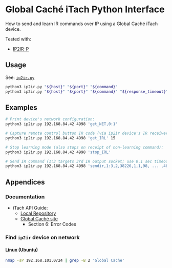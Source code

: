 # Global Caché iTach Python Interface

How to send and learn IR commands over IP using a Global Caché iTach device. 

Tested with:

* [IP2IR-P](https://www.globalcache.com/products/itach/ip2ir-pspecs/)

## Usage

See: [`ip2ir.py`](ip2ir.py)

```bash
python3 ip2ir.py "${host}" "${port}" "${command}"
python3 ip2ir.py "${host}" "${port}" "${command}" "${response_timeout}"
```

## Examples

```bash
# Print device's network configuration:
python3 ip2ir.py 192.168.84.42 4998 'get_NET,0:1'

# Capture remote control button IR code (via ip2ir device's IR receiver):
python3 ip2ir.py 192.168.84.42 4998 'get_IRL' 15

# Stop learning mode (also stops on receipt of non-learning command):
python3 ip2ir.py 192.168.84.42 4998 'stop_IRL'

# Send IR command (1:3 targets 3rd IR output socket; use 0.1 sec timeout):
python3 ip2ir.py 192.168.84.42 4998 'sendir,1:3,2,38226,1,1,98, ... ,4892' 0.1
```

## Appendices

### Documentation

* iTach API Guide:
  * [Local Repository](API-iTach.pdf)
  * [Global Caché site](https://www.globalcache.com/files/docs/API-iTach.pdf)
    * Section 6: Error Codes 

### Find `ip2ir` device on network

#### Linux (Ubuntu)

```bash
nmap -sP 192.168.101.0/24 | grep -B 2 'Global Cache'
```
